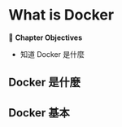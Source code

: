 # What is Docker

:green_book: **Chapter Objectives**

* 知道 Docker 是什麼

## Docker 是什麼

## Docker 基本
